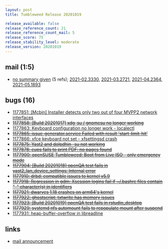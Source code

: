 ```yaml
---
layout: post
title: Tumbleweed Release 20201019

release_available: false
release_reference_count: 21
release_reference_count_mail: 5
release_score: 75
release_stability_level: moderate
release_version: 20201019
---
```


## mail (1:5)

- [no summary given](https://github.com/boombatower/tumbleweed-review/issues/10) (5 refs); [2021-02.3330](https://github.com/boombatower/tumbleweed-review/issues/10), [2021-03.2721](https://github.com/boombatower/tumbleweed-review/issues/10), [2021-04.2364](https://github.com/boombatower/tumbleweed-review/issues/10), [2021-05.1893](https://github.com/boombatower/tumbleweed-review/issues/10)

## bugs (16)

<!--more-->

- [1177851: \[Mcbin\] Installer detects only two out of four MVPP2 network interfaces](https://bugzilla.opensuse.org/show_bug.cgi?id=1177851)
- ~~[1177858: \[Build 20201017\] xdg-su / gnomesu no longer working](https://bugzilla.opensuse.org/show_bug.cgi?id=1177858)~~
- [1177863: Keyboard configuration no longer work - localectl](https://bugzilla.opensuse.org/show_bug.cgi?id=1177863)
- ~~[1177865: issue-generator.service Failed with result 'start-limit-hit'](https://bugzilla.opensuse.org/show_bug.cgi?id=1177865)~~
- [1177866: xfce keyboard not set - xfsettingsd crash](https://bugzilla.opensuse.org/show_bug.cgi?id=1177866)
- ~~[1177875: Yast2 and dolpdhin -su not working](https://bugzilla.opensuse.org/show_bug.cgi?id=1177875)~~
- ~~[1177878: cups fails to print PDF: no pages found](https://bugzilla.opensuse.org/show_bug.cgi?id=1177878)~~
- ~~[1177900: openSUSE Tumbleweed: Boot from Live ISO - only emergency mode](https://bugzilla.opensuse.org/show_bug.cgi?id=1177900)~~
- ~~[1177904: \[Build 20201018\] openQA test fails in yast2_lan_device_settings: Internal error](https://bugzilla.opensuse.org/show_bug.cgi?id=1177904)~~
- ~~[1177910: drbd: compatible issues to kernel v5.9](https://bugzilla.opensuse.org/show_bug.cgi?id=1177910)~~
- ~~[1177918: Regression in gdm: Xsession logins fail if ~/.bashrc files contain "-" character(s) in identifiers](https://bugzilla.opensuse.org/show_bug.cgi?id=1177918)~~
- ~~[1177921: dwarves 1.18 crashes on arm64's kernel](https://bugzilla.opensuse.org/show_bug.cgi?id=1177921)~~
- ~~[1177922: ghostscript: txtwrite has memory issues](https://bugzilla.opensuse.org/show_bug.cgi?id=1177922)~~
- ~~[1177923: \[Build 20201019\] openQA test fails in rstudio_desktop](https://bugzilla.opensuse.org/show_bug.cgi?id=1177923)~~
- ~~[1177929: systemd nfs automount fails to repopulate mount after suspend](https://bugzilla.opensuse.org/show_bug.cgi?id=1177929)~~
- [1177931: heap-buffer-overflow in libreadline](https://bugzilla.opensuse.org/show_bug.cgi?id=1177931)



## links

- [mail announcement](https://github.com/boombatower/tumbleweed-review/issues/10)
